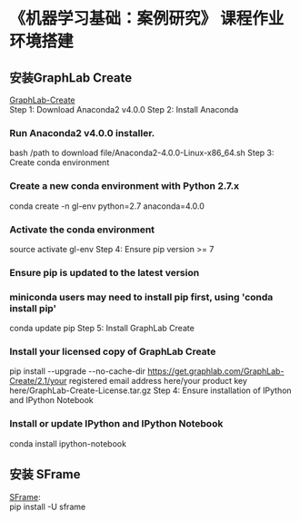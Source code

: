 # 《机器学习基础：案例研究》 课程作业环境搭建

## 安装GraphLab Create
[GraphLab-Create](https://turi.com/download/install-graphlab-create-command-line.html)  
Step 1: Download Anaconda2 v4.0.0
Step 2: Install Anaconda

### Run Anaconda2 v4.0.0 installer.
bash /path to download file/Anaconda2-4.0.0-Linux-x86_64.sh
Step 3: Create conda environment

### Create a new conda environment with Python 2.7.x
conda create -n gl-env python=2.7 anaconda=4.0.0

### Activate the conda environment
source activate gl-env
Step 4: Ensure pip version >= 7

### Ensure pip is updated to the latest version
### miniconda users may need to install pip first, using 'conda install pip'
conda update pip
Step 5: Install GraphLab Create

### Install your licensed copy of GraphLab Create
pip install --upgrade --no-cache-dir https://get.graphlab.com/GraphLab-Create/2.1/your registered email address here/your product key here/GraphLab-Create-License.tar.gz
Step 4: Ensure installation of IPython and IPython Notebook

### Install or update IPython and IPython Notebook
conda install ipython-notebook

## 安装 SFrame
[SFrame](https://github.com/turi-code/SFrame):  
pip install -U sframe
